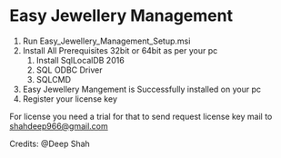 # Easy Jewellery Management

1. Run Easy_Jewellery_Management_Setup.msi
2. Install All Prerequisites 32bit or 64bit as per your pc
	1. Install SqlLocalDB 2016
	2. SQL ODBC Driver
	3. SQLCMD
3. Easy Jewellery Mangement is Successfully installed on your pc 
4. Register your license key

For license you need a trial for that to send request license key mail to shahdeep966@gmail.com

Credits: @Deep Shah

